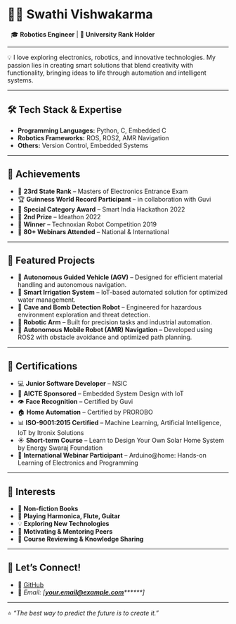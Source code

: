 # 👩‍💻 **Swathi Vishwakarma**

  🎓 **Robotics Engineer** | 🏅 **University Rank Holder**

---

💡 I love exploring electronics, robotics, and innovative technologies. My passion lies in creating smart solutions that blend creativity with functionality, bringing ideas to life through automation and intelligent systems.

---

## 🛠️ **Tech Stack & Expertise**

- **Programming Languages:** Python, C, Embedded C
- **Robotics Frameworks:** ROS, ROS2, AMR Navigation
- **Others:** Version Control, Embedded Systems

---

## 🌟 **Achievements**

- 🏅 **23rd State Rank** – Masters of Electronics Entrance Exam
- 🏆 **Guinness World Record Participant** – in collaboration with Guvi
- 🥇 **Special Category Award** – Smart India Hackathon 2022
- 🥈 **2nd Prize** – Ideathon 2022
- 🤖 **Winner** – Technoxian Robot Competition 2019
- 📖 **80+ Webinars Attended** – National & International

---

## 📁 **Featured Projects**

- 🚗 **Autonomous Guided Vehicle (AGV)** – Designed for efficient material handling and autonomous navigation.
- 🌾 **Smart Irrigation System** – IoT-based automated solution for optimized water management.
- 🤖 **Cave and Bomb Detection Robot** – Engineered for hazardous environment exploration and threat detection.
- 🦿 **Robotic Arm** – Built for precision tasks and industrial automation.
- 🦾 **Autonomous Mobile Robot (AMR) Navigation** – Developed using ROS2 with obstacle avoidance and optimized path planning.

---

## 📖 **Certifications**

- 💻 **Junior Software Developer** – NSIC
- 📡 **AICTE Sponsored** – Embedded System Design with IoT
- 👁️ **Face Recognition** – Certified by Guvi
- 🏠 **Home Automation** – Certified by PROROBO
- 📊 **ISO-9001:2015 Certified** – Machine Learning, Artificial Intelligence, IoT by Itronix Solutions
- ☀️ **Short-term Course** – Learn to Design Your Own Solar Home System by Energy Swaraj Foundation
- 🔌 **International Webinar Participant** – Arduino\@home: Hands-on Learning of Electronics and Programming

---

## 🎯 **Interests**

- 📘 **Non-fiction Books**
- 🎵 **Playing Harmonica, Flute, Guitar**
- 💡 **Exploring New Technologies**
- 🌟 **Motivating & Mentoring Peers**
- 📝 **Course Reviewing & Knowledge Sharing**

---

## 🤝 **Let’s Connect!**

- 📂 [GitHub](https://github.com/jaanu-11)
- 📧 *Email: [****[your.email@example.com](mailto\:your.email@example.com)****\*\*\*\*\*\*]*

---

⭐ *“The best way to predict the future is to create it.”*

